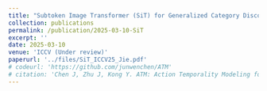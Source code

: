```yaml
---
title: "Subtoken Image Transformer (SiT) for Generalized Category Discovery"
collection: publications
permalink: /publication/2025-03-10-SiT
excerpt: ''
date: 2025-03-10
venue: 'ICCV (Under review)'
paperurl: '../files/SiT_ICCV25_Jie.pdf'
# codeurl: 'https://github.com/junwenchen/ATM'
# citation: 'Chen J, Zhu J, Kong Y. ATM: Action Temporality Modeling for Video Question Answering[C]//Proceedings of the 31st ACM International Conference on Multimedia. 2023: 4886-4895.'
---
```


<!-- <div style="text-align: center;">
  <img src="../images/atm_teaser_mm23.png" alt="alt text">
</div> -->

